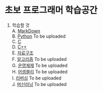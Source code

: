 # 초보 프로그래머 학습공간  


1. 학습할 것  
  A. [MarkDown](https://github.com/Nighthom/Files/blob/main/Study/MarkDown/Readme.md)  
  B. [Python]() To be uploaded    
  C. [C](https://github.com/Nighthom/Files/tree/main/Study/C)   
  D. [C++](https://github.com/Nighthom/Files/blob/main/Study/C++/readme.md)  
  E. [자료구조](https://github.com/Nighthom/Files/tree/main/%EC%9E%90%EB%A3%8C%EA%B5%AC%EC%A1%B0)  
  F. [알고리즘]() To be uploaded    
  G. [운영체제]() To be uploaded  
  H. [어셈블리]() To be uploaded    
  I. [리버싱]()   To be uploaded    
  J. [머신러닝]() To be uploaded    
